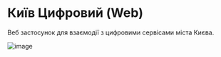 # Київ Цифровий (Web)
Веб застосунок для взаємодії з цифровими сервісами міста Києва.

![image](https://user-images.githubusercontent.com/38474523/124937001-ac9c7c80-e00f-11eb-83d5-b5fe8cfafba5.png)
